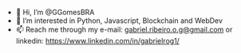 - 👋 Hi, I’m @GGomesBRA
- 👀 I’m interested in Python, Javascript, Blockchain and WebDev
- 📫 Reach me through my e-mail: gabriel.ribeiro.o.g@gmail.com or linkedin: https://www.linkedin.com/in/gabrielrog1/

<!---
GGomesBRA/GGomesBRA is a ✨ special ✨ repository because its `README.md` (this file) appears on your GitHub profile.
You can click the Preview link to take a look at your changes.
--->
